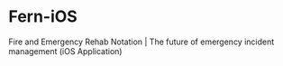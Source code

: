 # Fern-iOS
Fire and Emergency Rehab Notation | The future of emergency incident management (iOS Application)
